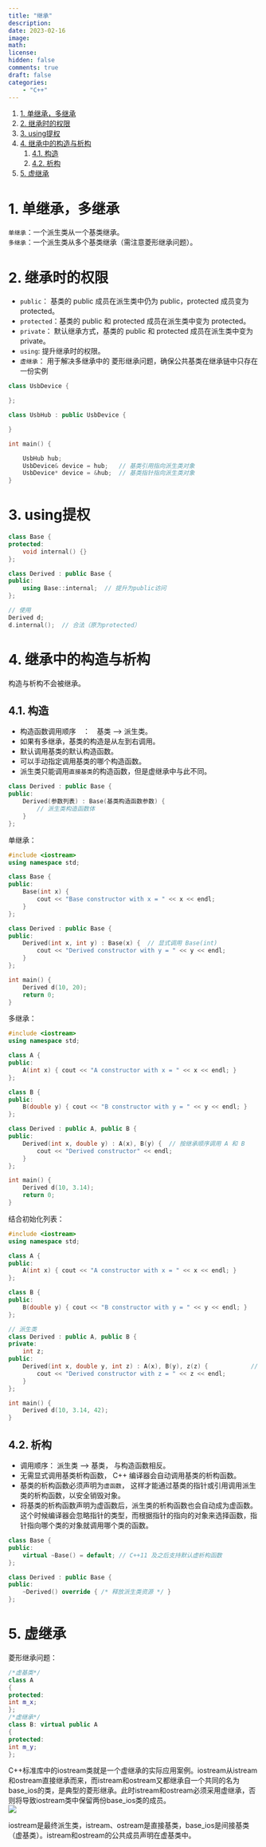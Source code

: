 ```yaml
---
title: "继承"
description: 
date: 2023-02-16
image: 
math: 
license: 
hidden: false
comments: true
draft: false
categories:
    - "C++"
---
```


1. [1. 单继承，多继承](#1-单继承多继承)
2. [2. 继承时的权限](#2-继承时的权限)
3. [3. using提权](#3-using提权)
4. [4. 继承中的构造与析构](#4-继承中的构造与析构)
    1. [4.1. 构造](#41-构造)
    2. [4.2. 析构](#42-析构)
5. [5. 虚继承](#5-虚继承)


# 1. 单继承，多继承
     
`单继承`：一个派生类从一个基类继承。   
`多继承`：一个派生类从多个基类继承（需注意菱形继承问题）。   

# 2. 继承时的权限     
- `public`：   基类的 public 成员在派生类中仍为 public，protected 成员变为 protected。
- `protected`：基类的 public 和 protected 成员在派生类中变为 protected。   
- `private`：  默认继承方式，基类的 public 和 protected 成员在派生类中变为 private。   
- `using`:     提升继承时的权限。
- `虚继承`：    用于解决多继承中的 菱形继承问题，确保公共基类在继承链中只存在一份实例

```cpp
class UsbDevice {

};

class UsbHub : public UsbDevice {

}

int main() {

    UsbHub hub;
    UsbDevice& device = hub;   // 基类引用指向派生类对象
    UsbDevice* device = &hub;  // 基类指针指向派生类对象
}
```

# 3. using提权
```cpp
class Base {
protected:
    void internal() {}
};

class Derived : public Base {
public:
    using Base::internal;  // 提升为public访问
};

// 使用
Derived d;
d.internal();  // 合法（原为protected）
```


# 4. 继承中的构造与析构
构造与析构不会被继承。  
## 4.1. 构造
- 构造函数调用顺序&emsp;：&emsp;基类 --> 派生类。   
- 如果有多继承，基类的构造是从左到右调用。   
- 默认调用基类的默认构造函数。   
- 可以手动指定调用基类的哪个构造函数。   
- 派生类只能调用`直接基类`的构造函数，但是虚继承中与此不同。   
```cpp
class Derived : public Base {
public:
    Derived(参数列表) : Base(基类构造函数参数) {
        // 派生类构造函数体
    }
};
```
单继承：   
```cpp
#include <iostream>
using namespace std;

class Base {
public:
    Base(int x) {
        cout << "Base constructor with x = " << x << endl;
    }
};

class Derived : public Base {
public:
    Derived(int x, int y) : Base(x) {  // 显式调用 Base(int)
        cout << "Derived constructor with y = " << y << endl;
    }
};

int main() {
    Derived d(10, 20);
    return 0;
}
```
多继承：   
```cpp
#include <iostream>
using namespace std;

class A {
public:
    A(int x) { cout << "A constructor with x = " << x << endl; }
};

class B {
public:
    B(double y) { cout << "B constructor with y = " << y << endl; }
};

class Derived : public A, public B {
public:
    Derived(int x, double y) : A(x), B(y) {  // 按继承顺序调用 A 和 B
        cout << "Derived constructor" << endl;
    }
};

int main() {
    Derived d(10, 3.14);
    return 0;
}
```
结合初始化列表：  
```cpp
#include <iostream>
using namespace std;

class A {
public:
    A(int x) { cout << "A constructor with x = " << x << endl; }
};

class B {
public:
    B(double y) { cout << "B constructor with y = " << y << endl; }
};

// 派生类
class Derived : public A, public B {
private:
    int z;
public:
    Derived(int x, double y, int z) : A(x), B(y), z(z) {            // 按继承顺序调用 A 和 B，然后是初始化列表
        cout << "Derived constructor with z = " << z << endl;
    }
};

int main() {
    Derived d(10, 3.14, 42);
}
```

## 4.2. 析构
- 调用顺序： 派生类 --> 基类， 与构造函数相反。   
- 无需显式调用基类析构函数， C++ 编译器会自动调用基类的析构函数。 
- 基类的析构函数必须声明为`虚函数`， 这样才能通过基类的指针或引用调用派生类的析构函数，以安全销毁对象。  
- 将基类的析构函数声明为虚函数后，派生类的析构函数也会自动成为虚函数。这个时候编译器会忽略指针的类型，而根据指针的指向的对象来选择函数，指针指向哪个类的对象就调用哪个类的函数。
```cpp
class Base {
public:
    virtual ~Base() = default; // C++11 及之后支持默认虚析构函数
};

class Derived : public Base {
public:
    ~Derived() override { /* 释放派生类资源 */ }
};
```

# 5. 虚继承
菱形继承问题：     
```cpp
/*虚基类*/
class A
{
protected:
int m_x;
};
/*虚继承*/
class B: virtual public A
{
protected:
int m_y;
};
```
C++标准库中的iostream类就是一个虚继承的实际应用案例。iostream从istream和ostream直接继承而来，而istream和ostream又都继承自一个共同的名为base_ios的类，是典型的菱形继承。此时istream和ostream必须采用虚继承，否则将导致iostream类中保留两份base_ios类的成员。  
![](菱形继承.png)

iostream是最终派生类，istream、ostream是直接基类，base_ios是间接基类（虚基类）。istream和ostream的公共成员声明在虚基类中。  